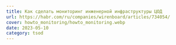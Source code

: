 ```yaml
---
title: Как сделать мониторинг инженерной инфраструктуры ЦОД
url: https://habr.com/ru/companies/wirenboard/articles/734054/
cover: howto_monitoring/howto_monitoring.webp
date: 2023-05-10
category: tsod
---
```

